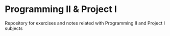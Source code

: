 # Programming II & Project I
Repository for exercises and notes related with Programming II and Project I subjects
